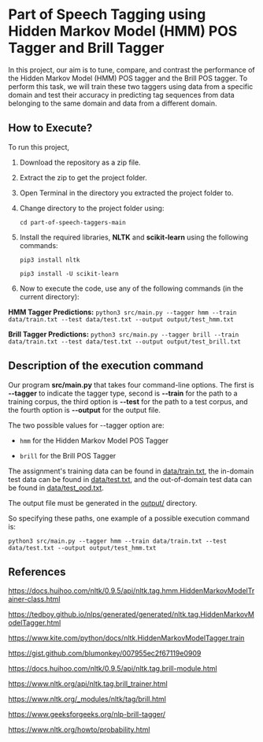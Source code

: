 # Part of Speech Tagging using Hidden Markov Model (HMM) POS Tagger and Brill Tagger

In this project, our aim is to tune, compare, and contrast the performance of the Hidden Markov Model (HMM) POS tagger and the Brill POS tagger.
To perform this task, we will train these two taggers using data from a specific domain and test their accuracy in predicting tag sequences from data belonging to the same domain and data from a different domain.

## How to Execute?

To run this project,

1. Download the repository as a zip file.
2. Extract the zip to get the project folder.
3. Open Terminal in the directory you extracted the project folder to. 
4. Change directory to the project folder using:

    `cd part-of-speech-taggers-main`
5. Install the required libraries, **NLTK** and **scikit-learn** using the following commands:

    `pip3 install nltk`

    `pip3 install -U scikit-learn`
 
6. Now to execute the code, use any of the following commands (in the current directory):

**HMM Tagger Predictions:**
`python3 src/main.py --tagger hmm --train data/train.txt --test data/test.txt --output output/test_hmm.txt`

**Brill Tagger Predictions:**
`python3 src/main.py --tagger brill --train data/train.txt --test data/test.txt --output output/test_brill.txt`    




## Description of the execution command

Our program **src/main.py** that takes four command-line options. The first is **--tagger** to indicate the tagger type, second is **--train** for the path to a training corpus, the third option is **--test** for the path to a test corpus, and the fourth option is **--output** for the output file.

The two possible values for --tagger option are: 

* `hmm` for the Hidden Markov Model POS Tagger

* `brill` for the Brill POS Tagger

The assignment's training data can be found in [data/train.txt](data/train.txt), the in-domain test data can be found in [data/test.txt](data/test.txt), and the out-of-domain test data can be found in [data/test_ood.txt](data/test_ood.txt). 

The output file must be generated in the [output/](output/) directory.

So specifying these paths, one example of a possible execution command is:

`python3 src/main.py --tagger hmm --train data/train.txt --test data/test.txt --output output/test_hmm.txt`



## References

https://docs.huihoo.com/nltk/0.9.5/api/nltk.tag.hmm.HiddenMarkovModelTrainer-class.html

https://tedboy.github.io/nlps/generated/generated/nltk.tag.HiddenMarkovModelTagger.html

https://www.kite.com/python/docs/nltk.HiddenMarkovModelTagger.train

https://gist.github.com/blumonkey/007955ec2f67119e0909

https://docs.huihoo.com/nltk/0.9.5/api/nltk.tag.brill-module.html

https://www.nltk.org/api/nltk.tag.brill_trainer.html

https://www.nltk.org/_modules/nltk/tag/brill.html

https://www.geeksforgeeks.org/nlp-brill-tagger/

https://www.nltk.org/howto/probability.html
